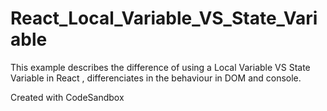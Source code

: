 # React_Local_Variable_VS_State_Variable

This example describes the difference of using a Local Variable VS State Variable in React , differenciates in the behaviour in DOM and console.

Created with CodeSandbox

